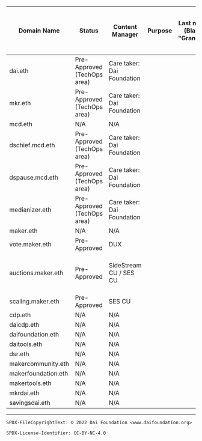 Domain Name|Status|Content Manager|Purpose|Last modification (Blank means "Grandfathered")|Delegation Target|Platform Manager (Tech Content Platform Manager)|Notes
-|-|-|-|-|-|-|-
dai.eth|Pre-Approved (TechOps area)|Care taker: Dai Foundation|||0x6b175474e89094c44da98b954eedeac495271d0f|TechOps for Dai Foundation|
mkr.eth|Pre-Approved (TechOps area)|Care taker: Dai Foundation|||0x9f8f72aa9304c8b593d555f12ef6589cc3a579a2|TechOps for Dai Foundation|
mcd.eth|N/A|N/A|||none as of yet||
dschief.mcd.eth|Pre-Approved (TechOps area)|Care taker: Dai Foundation|||0x0....|TechOps for Dai Foundation|
dspause.mcd.eth|Pre-Approved (TechOps area)|Care taker: Dai Foundation|||0x0....|TechOps for Dai Foundation|
medianizer.eth|Pre-Approved (TechOps area)|Care taker: Dai Foundation|||0x0....|TechOps for Dai Foundation|
maker.eth|N/A|N/A|||none as of yet||
vote.maker.eth|Pre-Approved|DUX|||none as of yet|TechOps for DUX|https://gateway.ipfs.com/<ipfs-hash>
auctions.maker.eth|Pre-Approved|SideStream CU / SES CU|||none as of yet|TechOps for SideStream CU / SES CU|https://gateway.ipfs.com/<ipfs-hash>
scaling.maker.eth|Pre-Approved|SES CU|||none as of yet|TechOps for SES CU|https://gateway.ipfs.com/<ipfs-hash>
cdp.eth|N/A|N/A|||none as of yet||
daicdp.eth|N/A|N/A|||none as of yet||
daifoundation.eth|N/A|N/A|||none as of yet||
daitools.eth|N/A|N/A|||none as of yet||
dsr.eth|N/A|N/A|||none as of yet||
makercommunity.eth|N/A|N/A|||none as of yet||
makerfoundation.eth|N/A|N/A|||none as of yet||
makertools.eth|N/A|N/A|||none as of yet||
mkrdai.eth|N/A|N/A|||none as of yet||
savingsdai.eth|N/A|N/A|||none as of yet||











---


```
SPDX-FileCopyrightText: © 2022 Dai Foundation <www.daifoundation.org>

SPDX-License-Identifier: CC-BY-NC-4.0
```